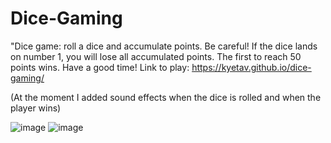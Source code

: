# Dice-Gaming
"Dice game: roll a dice and accumulate points. Be careful! If the dice lands on number 1, you will lose all accumulated points.
 The first to reach 50 points wins. Have a good time! Link to play: https://kyetav.github.io/dice-gaming/

(At the moment I added sound effects when the dice is rolled and when the player wins)

![image](https://github.com/kyetav/Dice-Gaming/assets/132962926/58cf79c5-5d95-4a7b-82ff-21531703923f)
![image](https://github.com/kyetav/Dice-Gaming/assets/132962926/80507f1a-5b7b-4729-a096-7fedd2448117)



